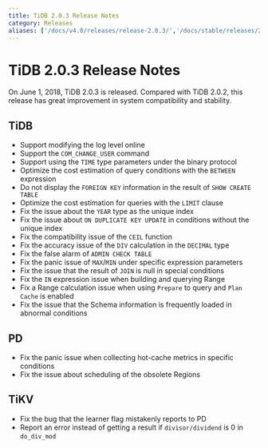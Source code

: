 ```yaml
---
title: TiDB 2.0.3 Release Notes
category: Releases
aliases: ['/docs/v4.0/releases/release-2.0.3/','/docs/stable/releases/203/']
---
```


# TiDB 2.0.3 Release Notes

On June 1, 2018, TiDB 2.0.3 is released. Compared with TiDB 2.0.2, this release has great improvement in system compatibility and stability.

## TiDB

- Support modifying the log level online
- Support the `COM_CHANGE_USER` command
- Support using the `TIME` type parameters under the binary protocol
- Optimize the cost estimation of query conditions with the `BETWEEN` expression
- Do not display the `FOREIGN KEY` information in the result of `SHOW CREATE TABLE`
- Optimize the cost estimation for queries with the `LIMIT` clause
- Fix the issue about the `YEAR` type as the unique index
- Fix the issue about `ON DUPLICATE KEY UPDATE` in conditions without the unique index
- Fix the compatibility issue of the `CEIL` function
- Fix the accuracy issue of the `DIV` calculation in the `DECIMAL` type
- Fix the false alarm of `ADMIN CHECK TABLE`
- Fix the panic issue of `MAX`/`MIN` under specific expression parameters
- Fix the issue that the result of `JOIN` is null in special conditions
- Fix the `IN` expression issue when building and querying Range
- Fix a Range calculation issue when using `Prepare` to query and `Plan Cache` is enabled
- Fix the issue that the Schema information is frequently loaded in abnormal conditions

## PD

- Fix the panic issue when collecting hot-cache metrics in specific conditions
- Fix the issue about scheduling of the obsolete Regions

## TiKV

- Fix the bug that the learner flag mistakenly reports to PD
- Report an error instead of getting a result if `divisor/dividend` is 0 in `do_div_mod`